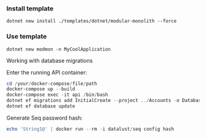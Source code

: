 ### Install template

```
dotnet new install ./templates/dotnet/modular-monolith --force
```

### Use template

```
dotnet new modmon -n MyCoolApplication
```

Working with database migrations

Enter the running API container:

```powershell
cd /your/docker-compose/file/path
docker-compose up --build
docker-compose exec -it api /bin/bash
dotnet ef migrations add InitialCreate --project ../Accounts -o Database/Migrations
dotnet ef database update
```

Generate Seq password hash:
```powershell
echo 'String1@' | docker run --rm -i datalust/seq config hash
```
